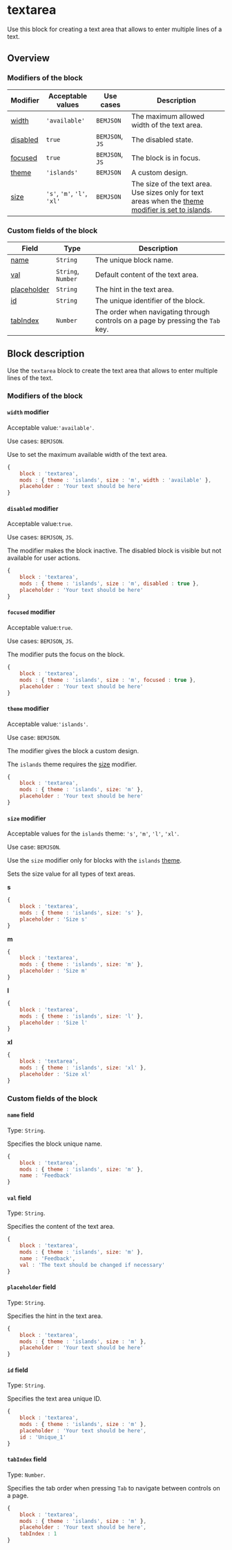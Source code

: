 # textarea

Use this block for creating a text area that allows to enter multiple lines of a text.

## Overview

### Modifiers of the block

| Modifier | Acceptable values | Use cases | Description |
| ----------- | ------------------- | -------------------- | -------- |
| <a href="#width">width</a> | <code>'available'</code> | <code>BEMJSON</code> | The maximum allowed width of the text area. |
| <a href="#disabled">disabled</a> | <code>true</code> | <code>BEMJSON</code>, <code>JS</code> | The disabled state. |
| <a href="#focused">focused</a> | <code>true</code> | <code>BEMJSON</code>, <code>JS</code> | The block is in focus. |
| <a href="#theme">theme</a> | <code>'islands'</code> | <code>BEMJSON</code> | A custom design. |
| <a href="#size">size</a> | <code>'s'</code>, <code>'m'</code>, <code>'l'</code>, <code>'xl'</code> | <code>BEMJSON</code> | The size of the text area. Use sizes only for text areas when the <a href="#themes">theme modifier is set to islands</a>.|

### Custom fields of the block

| Field | Type | Description |
| ---- | --- | -------- |
| <a href="#name">name</a> | <code>String</code> | The unique block name. |
| <a href="#val">val</a> | <code>String</code>, <code>Number</code> | Default content of the text area. |
| <a href="#placeholder">placeholder</a> | <code>String</code> | The hint in the text area. |
| <a href="#id">id</a> | <code>String</code> | The unique identifier of the block. |
| <a href="#tab">tabIndex</a> | <code>Number</code> | The order when navigating through controls on a page by pressing the <code>Tab</code> key. |

## Block description

Use the `textarea` block to create the text area that allows to enter multiple lines of the text.

### Modifiers of the block

<a name="width"></a>

#### `width` modifier

Acceptable value:`'available'`.

Use cases: `BEMJSON`.

Use to set the maximum available width of the text area.

```js
{
    block : 'textarea',
    mods : { theme : 'islands', size : 'm', width : 'available' },
    placeholder : 'Your text should be here'
}
```

<a name="disabled"></a>

#### `disabled` modifier

Acceptable value:`true`.

Use cases: `BEMJSON`, `JS`.

The modifier makes the block inactive. The disabled block is visible but not available for user actions.

```js
{
    block : 'textarea',
    mods : { theme : 'islands', size : 'm', disabled : true },
    placeholder : 'Your text should be here'
}
```

<a name="focused"></a>

#### `focused` modifier

Acceptable value:`true`.

Use cases: `BEMJSON`, `JS`.

The modifier puts the focus on the block.

```javascript
{
    block : 'textarea',
    mods : { theme : 'islands', size : 'm', focused : true },
    placeholder : 'Your text should be here'
}
```

<a name="theme"></a>

#### `theme` modifier

Acceptable value:`'islands'`.

Use case: `BEMJSON`.

The modifier gives the block a custom design.

The `islands` theme requires the <a href="#size">size</a> modifier.

```js
{
    block : 'textarea',
    mods : { theme : 'islands', size: 'm' },
    placeholder : 'Your text should be here'
}
```

<a name="size"></a>

#### `size` modifier

Acceptable values for the `islands` theme: `'s'`, `'m'`, `'l'`, `'xl'`.

Use case: `BEMJSON`.

Use the `size` modifier only for blocks with the `islands` <a href="#themes">theme</a>.

Sets the size value for all types of text areas.

**s**

```js
{
    block : 'textarea',
    mods : { theme : 'islands', size: 's' },
    placeholder : 'Size s'
}
```

**m**

```js
{
    block : 'textarea',
    mods : { theme : 'islands', size: 'm' },
    placeholder : 'Size m'
}
```

**l**

```js
{
    block : 'textarea',
    mods : { theme : 'islands', size: 'l' },
    placeholder : 'Size l'
}
```

**xl**

```js
{
    block : 'textarea',
    mods : { theme : 'islands', size: 'xl' },
    placeholder : 'Size xl'
}
```

### Custom fields of the block

<a name="name"></a>

#### `name` field

Type: `String`.

Specifies the block unique name.

```js
{
    block : 'textarea',
    mods : { theme : 'islands', size: 'm' },
    name : 'Feedback'
}
```

<a name="val"></a>

#### `val` field

Type: `String`.

Specifies the content of the text area.

```js
{
    block : 'textarea',
    mods : { theme : 'islands', size: 'm' },
    name : 'Feedback',
    val : 'The text should be changed if necessary'
}
```

<a name="placeholder"></a>

#### `placeholder` field

Type: `String`.

Specifies the hint in the text area.

```js
{
    block : 'textarea',
    mods : { theme : 'islands', size : 'm' },
    placeholder : 'Your text should be here'
}
```

<a name="id"></a>

#### `id` field

Type: `String`.

Specifies the text area unique ID.

```js
{
    block : 'textarea',
    mods : { theme : 'islands', size : 'm' },
    placeholder : 'Your text should be here',
    id : 'Unique_1'
}
```

<a name="tab"></a>

#### `tabIndex` field

Type: `Number`.

Specifies the tab order when pressing `Tab` to navigate between controls on a page.

```js
{
    block : 'textarea',
    mods : { theme : 'islands', size : 'm' },
    placeholder : 'Your text should be here',
    tabIndex : 1
}
```
